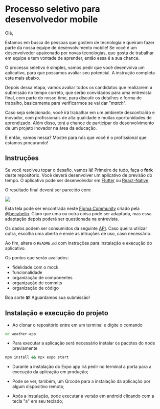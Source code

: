 # Processo seletivo para desenvolvedor mobile

Olá,

Estamos em busca de pessoas que gostem de tecnologia e queiram fazer parte da nossa equipe de desenvolvimento mobile! Se você é um desenvolvedor apaixonado por novas tecnologias, que gosta de trabalhar em equipe e tem vontade de aprender, então essa é a sua chance.

O processo seletivo é simples, vamos pedir que você desenvolva um aplicativo, para que possamos avaliar seu potencial. A instrução completa esta mais abaixo.

Depois dessa etapa, vamos avaliar todos os candidatos que realizarem a submissão no tempo correto, que serão convidados para uma entrevista final, com parte do nosso time, para discutir os detalhes e forma de  trabalho, basicamente para verificarmos se vai dar "_match_".

Caso seja selecionado, você irá trabalhar em um ambiente descontraído e inovador, com profissionais de alta qualidade e muitas oportunidades de aprendizado. Além disso, terá a chance de participar do desenvolvimento de um projeto inovador na área da educação.

E então, vamos nessa? Mostre para nós que você é o profissional que estamos procurando!

## Instruções

Se você resolveu topar o desafio, vamos lá! Primeiro de tudo, faça o **fork** deste repositório. Você deverá desenvolver um aplicativo de previsão do tempo. O aplicativo pode ser desenvolvidor em [Flutter](https://flutter.dev/) ou [React-Native](https://reactnative.dev/).

O resultado final deverá ser parecido com:

![](images/thumbnail-figma.png)

Esta tela pode ser encontrada neste [Figma Community](https://www.figma.com/community/file/1158928016905524023) criado pela [@becabelin](https://www.figma.com/@becabelin). Claro que uma ou outra coisa pode ser adaptada, mas essa adaptação depois poderá ser questionada na entrevista.

Os dados podem ser consumidos da seguinte [API](https://api.hgbrasil.com/weather). Caso queira utilizar outra, escolha uma aberta e envie as intruções de uso, caso necessário.

Ao fim, altere o `README.md` com instruções para instalação e execução do aplicativo.

Os pontos que serão avaliados:

- fidelidade com o mock
- funcionalidade
- organização de componentes
- organização de commits
- organização de código

Boa sorte 🍀! Aguardamos sua submissão!


## Instalação e execução do projeto

- Ao clonar o repositório entre em um terminal e digite o comando

```sh
cd weather-app
```

- Para executar a aplicação será necessário instalar os pacotes do node previamente
```sh
npm install && npx expo start
```
- Durante a instalação do Expo app irá pedir no terminal a porta para a execução da aplicação em produção;
- Pode se ver, também, um Qrcode para a instalação da aplicação por algum dispositivo remoto;

- Após a instalação, pode executar a versão em android clicando com a tecla "a" em seu teclado;
